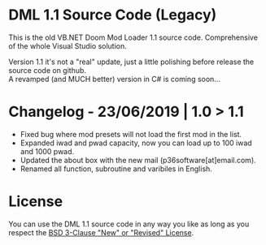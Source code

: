 # DML 1.1 Source Code (Legacy)
This is the old VB.NET Doom Mod Loader 1.1 source code. Comprehensive of the whole Visual Studio solution.

Version 1.1 it's not a "real" update, just a little polishing before release the source code on github.<br>
A revamped (and MUCH better) version in C# is coming soon...

# Changelog - 23/06/2019 | 1.0 > 1.1
<ul>
  <li>Fixed bug where mod presets will not load the first mod in the list.</li>
  <li>Expanded iwad and pwad capacity, now you can load up to 100 iwad and 1000 pwad.</li>
  <li>Updated the about box with the new mail (p36software[at]email.com).</li>
  <li>Renamed all function, subroutine and varibiles in English.</li>
</ul>

# License
You can use the DML 1.1 source code in any way you like as long as you respect the <a href="https://github.com/Premo36/DML_Legacy/blob/master/LICENSE">BSD 3-Clause "New" or "Revised" License</a>.
